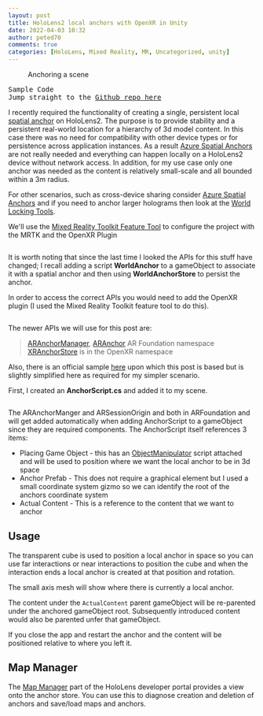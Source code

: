 ```yaml
---
layout: post
title: HoloLens2 local anchors with OpenXR in Unity
date: 2022-04-03 10:32
author: peted70
comments: true
categories: [HoloLens, Mixed Reality, MR, Uncategorized, unity]
---
```

<!-- wp:image {"id":8721,"sizeSlug":"large","linkDestination":"none"} -->
<figure class="wp-block-image size-large"><img src="https://peted.azurewebsites.net/wp-content/uploads/2022/04/content-1024x576.jpg" alt="" class="wp-image-8721"/><figcaption>Anchoring a scene</figcaption></figure>
<!-- /wp:image -->

<!-- wp:verse -->
<pre class="wp-block-verse">Sample Code
Jump straight to the <a href="https://github.com/peted70/LocalAnchors" target="_blank" rel="noreferrer noopener">Github repo here</a></pre>
<!-- /wp:verse -->

<!-- wp:paragraph -->
<p>I recently required the functionality of creating a single, persistent local <a rel="noreferrer noopener" href="https://docs.microsoft.com/en-us/windows/mixed-reality/design/spatial-anchors" target="_blank">spatial anchor</a> on HoloLens2. The purpose is to provide stability and a persistent real-world location for a hierarchy of 3d model content. In this case there was no need for compatibility with other device types or for persistence across application instances. As a result <a rel="noreferrer noopener" href="https://azure.microsoft.com/en-gb/services/spatial-anchors/#overview" target="_blank">Azure Spatial Anchors</a> are not really needed and everything can happen locally on a HoloLens2 device without network access. In addition, for my use case only one anchor was needed as the content is relatively small-scale and all bounded within a 3m radius. </p>
<!-- /wp:paragraph -->

<!-- wp:paragraph -->
<p>For other scenarios, such as cross-device sharing consider <a rel="noreferrer noopener" href="https://azure.microsoft.com/en-gb/services/spatial-anchors/#overview" target="_blank">Azure Spatial Anchors</a> and if you need to anchor larger holograms then look at the <a href="https://docs.microsoft.com/en-us/mixed-reality/world-locking-tools/" target="_blank" rel="noreferrer noopener">World Locking Tools</a>.</p>
<!-- /wp:paragraph -->

<!-- wp:paragraph -->
<p>We'll use the <a rel="noreferrer noopener" href="https://docs.microsoft.com/en-us/windows/mixed-reality/develop/unity/welcome-to-mr-feature-tool" target="_blank">Mixed Reality Toolkit Feature Tool</a> to configure the project with the MRTK and the OpenXR Plugin</p>
<!-- /wp:paragraph -->

<!-- wp:image {"id":8719,"sizeSlug":"full","linkDestination":"none"} -->
<figure class="wp-block-image size-full"><img src="https://peted.azurewebsites.net/wp-content/uploads/2022/04/mrtk-features.png" alt="" class="wp-image-8719"/></figure>
<!-- /wp:image -->

<!-- wp:paragraph -->
<p>It is worth noting that since the last time I looked the APIs for this stuff have changed; I recall adding a script <strong>WorldAnchor</strong> to a gameObject to associate it with a spatial anchor and then using <strong>WorldAnchorStore</strong> to persist the anchor.</p>
<!-- /wp:paragraph -->

<!-- wp:paragraph -->
<p>In order to access the correct APIs you would need to add the OpenXR plugin (I used the Mixed Reality Toolkit feature tool to do this).</p>
<!-- /wp:paragraph -->

<!-- wp:image {"id":8715,"sizeSlug":"large","linkDestination":"none"} -->
<figure class="wp-block-image size-large"><img src="https://peted.azurewebsites.net/wp-content/uploads/2022/03/oxr-plugin-1024x584.png" alt="" class="wp-image-8715"/></figure>
<!-- /wp:image -->

<!-- wp:paragraph -->
<p>The newer APIs we will use for this post are: </p>
<!-- /wp:paragraph -->

<!-- wp:quote -->
<blockquote class="wp-block-quote"><p><a href="https://docs.unity3d.com/Packages/com.unity.xr.arfoundation@4.1/api/UnityEngine.XR.ARFoundation.ARAnchorManager.html" target="_blank" rel="noreferrer noopener">ARAnchorManager</a>, <a href="https://docs.unity3d.com/Packages/com.unity.xr.arfoundation@4.1/api/UnityEngine.XR.ARFoundation.ARAnchor.html" target="_blank" rel="noreferrer noopener">ARAnchor</a> AR Foundation namespace<br><a href="https://docs.microsoft.com/en-us/windows/mixed-reality/develop/unity/spatial-anchors-in-unity?tabs=anchorstore#persistent-world-locking" target="_blank" rel="noreferrer noopener">XRAnchorStore</a> is in the OpenXR namespace</p></blockquote>
<!-- /wp:quote -->

<!-- wp:paragraph -->
<p>Also, there is an official sample <a rel="noreferrer noopener" href="https://github.com/microsoft/OpenXR-Unity-MixedReality-Samples/tree/main/BasicSample" target="_blank">here</a> upon which this post is based but is slightly simplified here as required for my simpler scenario.</p>
<!-- /wp:paragraph -->

<!-- wp:paragraph -->
<p>First, I created an <strong>AnchorScript.cs</strong> and added it to my scene.</p>
<!-- /wp:paragraph -->

<!-- wp:image {"id":8716,"sizeSlug":"full","linkDestination":"none"} -->
<figure class="wp-block-image size-full"><img src="https://peted.azurewebsites.net/wp-content/uploads/2022/03/anchor-script.png" alt="" class="wp-image-8716"/></figure>
<!-- /wp:image -->

<!-- wp:paragraph -->
<p>The ARAnchorManger and ARSessionOrigin and both in ARFoundation and will get added automatically when adding AnchorScript to a gameObject since they are required components. The AnchorScript itself references 3 items:</p>
<!-- /wp:paragraph -->

<!-- wp:list -->
<ul><li>Placing Game Object - this has an <a href="https://docs.microsoft.com/en-us/windows/mixed-reality/mrtk-unity/features/ux-building-blocks/object-manipulator?view=mrtkunity-2021-05" target="_blank" rel="noreferrer noopener">ObjectManipulator</a> script attached and will be used to position where we want the local anchor to be in 3d space</li><li>Anchor Prefab - This does not require a graphical element but I used a small coordinate system gizmo so we can identify the root of the anchors coordinate system</li><li>Actual Content - This is a reference to the content that we want to anchor</li></ul>
<!-- /wp:list -->

<!-- wp:heading -->
<h2>Usage</h2>
<!-- /wp:heading -->

<!-- wp:paragraph -->
<p>The transparent cube is used to position a local anchor in space so you can use far interactions or near interactions to position the cube and when the interaction ends a local anchor is created at that position and rotation.</p>
<!-- /wp:paragraph -->

<!-- wp:paragraph -->
<p>The small axis mesh will show where there is currently a local anchor.</p>
<!-- /wp:paragraph -->

<!-- wp:paragraph -->
<p>The content under the&nbsp;<code>ActualContent</code>&nbsp;parent gameObject will be re-parented under the anchored gameObject root. Subsequently introduced content would also be parented unfer that gameObject.</p>
<!-- /wp:paragraph -->

<!-- wp:paragraph -->
<p>If you close the app and restart the anchor and the content will be positioned relative to where you left it.</p>
<!-- /wp:paragraph -->

<!-- wp:heading -->
<h2>Map Manager</h2>
<!-- /wp:heading -->

<!-- wp:paragraph -->
<p>The <a rel="noreferrer noopener" href="https://docs.microsoft.com/en-us/windows/mixed-reality/develop/advanced-concepts/using-the-windows-device-portal#map-manager" target="_blank">Map Manager</a> part of the HoloLens developer portal provides a view onto the anchor store. You can use this to diagnose creation and deletion of anchors and save/load maps and anchors.</p>
<!-- /wp:paragraph -->
